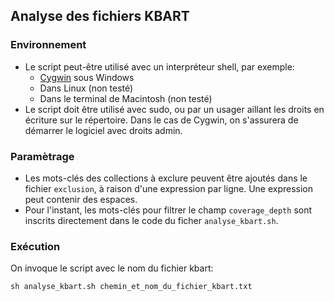 ## Analyse des fichiers KBART

### Environnement
- Le script peut-être utilisé avec un interpréteur shell, par exemple:
	- [Cygwin](https://www.cygwin.com/) sous Windows
	- Dans Linux (non testé)
	- Dans le terminal de Macintosh (non testé)
- Le script doit être utilisé avec sudo, ou par un usager aillant les droits en écriture sur le répertoire. Dans le cas de Cygwin, on s'assurera de démarrer le logiciel avec droits admin.

### Paramètrage
- Les mots-clés des collections à exclure peuvent être ajoutés dans le fichier `exclusion`, à raison d'une expression par ligne. Une expression peut contenir des espaces.
- Pour l'instant, les mots-clés pour filtrer le champ `coverage_depth` sont inscrits directement dans le code du ficher `analyse_kbart.sh`.

### Exécution
On invoque le script avec le nom du fichier kbart:

`sh analyse_kbart.sh chemin_et_nom_du_fichier_kbart.txt`